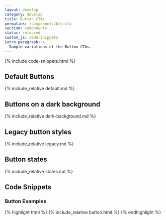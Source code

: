 ```yaml
---
layout: develop
category: develop
title: Button CTAs
permalink: /components/btn-cta
section: components
status: released
custom_js: code-snippets
intro_paragraph: >
  Sample variations of the Button CTAs.
---
```


{% include code-snippets.html %}

## Default Buttons
{% include_relative default.md %}

## Buttons on a dark background
{% include_relative dark-background.md %}

## Legacy button styles
{% include_relative legacy.md %}

## Button states
{% include_relative states.md %}

<h2 id="code">Code Snippets</h2>

### Button Examples
{% highlight html %}
  {% include_relative button.html %}
{% endhighlight %}
